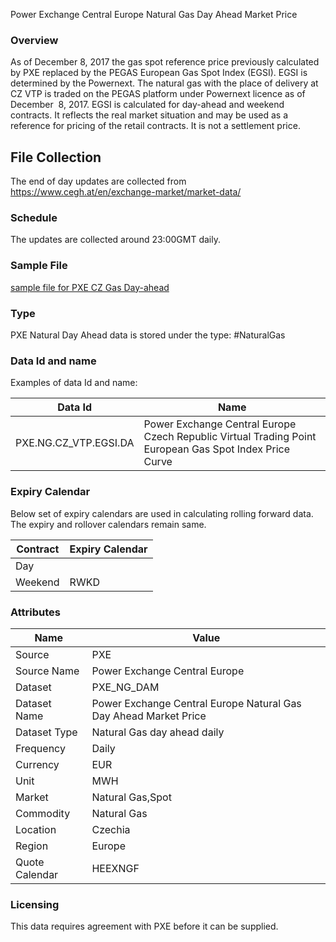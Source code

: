 Power Exchange Central Europe Natural Gas Day Ahead Market Price

### Overview

As of December 8, 2017 the gas spot reference price previously calculated by PXE replaced by the PEGAS European Gas Spot Index (EGSI). EGSI is determined by the Powernext. The natural gas with the place of delivery at CZ VTP is traded on the PEGAS platform under Powernext licence as of  December  8, 2017. EGSI is calculated for day-ahead and weekend contracts. It reflects the real market situation and may be used as a reference for pricing of the retail contracts. It is not a settlement price. 

## File Collection

The end of day updates are collected from https://www.cegh.at/en/exchange-market/market-data/  

### Schedule

The updates are collected around 23:00GMT daily.

### Sample File

[sample file for PXE CZ Gas Day-ahead](pathname:///file-samples/CZ_Day_Ahead_20210813.csv)

### Type

PXE Natural Day Ahead data is stored under the type: #NaturalGas

### Data Id and name

Examples of data Id and name:

|**Data Id**|**Name**|
|-|-|
|PXE.NG.CZ_VTP.EGSI.DA|Power Exchange Central Europe Czech Republic Virtual Trading Point European Gas Spot Index Price Curve|

### Expiry Calendar

Below set of expiry calendars are used in calculating rolling forward data. The expiry and rollover calendars remain same.

|**Contract**|**Expiry Calendar**|
|-|-|
|Day||REOD|
|Weekend|RWKD|

### Attributes

|Name|Value|
|-|-|
|Source|PXE|
|Source Name|Power Exchange Central Europe|
|Dataset|PXE_NG_DAM|
|Dataset Name|Power Exchange Central Europe Natural Gas Day Ahead Market Price|
|Dataset Type|Natural Gas day ahead daily|
|Frequency|Daily|
|Currency|EUR|
|Unit|MWH|
|Market|Natural Gas,Spot|
|Commodity|Natural Gas|
|Location|Czechia|
|Region|Europe|
|Quote Calendar|HEEXNGF|

### Licensing

This data requires agreement with PXE before it can be supplied.
